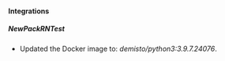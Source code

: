 #### Integrations
##### NewPackRNTest
- Updated the Docker image to: *demisto/python3:3.9.7.24076*.
